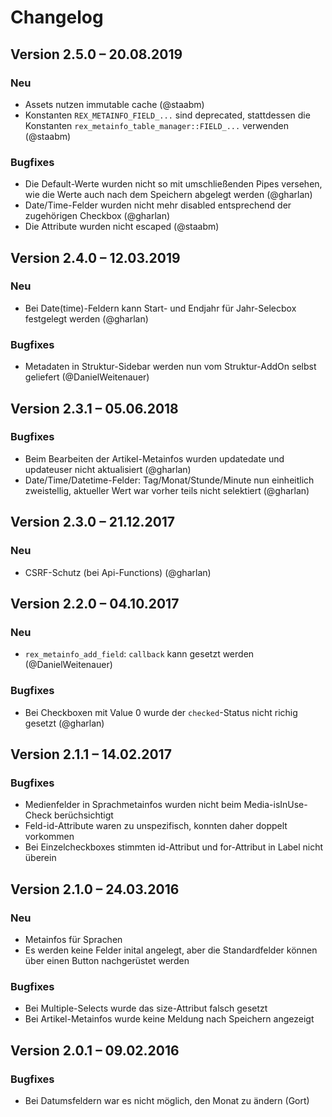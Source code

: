 Changelog
=========

Version 2.5.0 – 20.08.2019
--------------------------

### Neu

* Assets nutzen immutable cache (@staabm)
* Konstanten `REX_METAINFO_FIELD_...` sind deprecated, stattdessen die Konstanten `rex_metainfo_table_manager::FIELD_...` verwenden (@staabm)

### Bugfixes

* Die Default-Werte wurden nicht so mit umschließenden Pipes versehen, wie die Werte auch nach dem Speichern abgelegt werden (@gharlan)
* Date/Time-Felder wurden nicht mehr disabled entsprechend der zugehörigen Checkbox (@gharlan)
* Die Attribute wurden nicht escaped (@staabm)


Version 2.4.0 – 12.03.2019
--------------------------

### Neu

* Bei Date(time)-Feldern kann Start- und Endjahr für Jahr-Selecbox festgelegt werden (@gharlan)

### Bugfixes

* Metadaten in Struktur-Sidebar werden nun vom Struktur-AddOn selbst geliefert (@DanielWeitenauer)


Version 2.3.1 – 05.06.2018
--------------------------

### Bugfixes

* Beim Bearbeiten der Artikel-Metainfos wurden updatedate und updateuser nicht aktualisiert (@gharlan)
* Date/Time/Datetime-Felder: Tag/Monat/Stunde/Minute nun einheitlich zweistellig, aktueller Wert war vorher teils nicht selektiert (@gharlan)


Version 2.3.0 – 21.12.2017
--------------------------

### Neu

* CSRF-Schutz (bei Api-Functions) (@gharlan)

Version 2.2.0 – 04.10.2017
--------------------------

### Neu

* `rex_metainfo_add_field`: `callback` kann gesetzt werden (@DanielWeitenauer)

### Bugfixes

* Bei Checkboxen mit Value 0 wurde der `checked`-Status nicht richig gesetzt (@gharlan)


Version 2.1.1 – 14.02.2017
--------------------------

### Bugfixes

* Medienfelder in Sprachmetainfos wurden nicht beim Media-isInUse-Check berüchsichtigt
* Feld-id-Attribute waren zu unspezifisch, konnten daher doppelt vorkommen
* Bei Einzelcheckboxes stimmten id-Attribut und for-Attribut in Label nicht überein


Version 2.1.0 – 24.03.2016
--------------------------

### Neu

* Metainfos für Sprachen
* Es werden keine Felder inital angelegt, aber die Standardfelder können über einen Button nachgerüstet werden

### Bugfixes

* Bei Multiple-Selects wurde das size-Attribut falsch gesetzt
* Bei Artikel-Metainfos wurde keine Meldung nach Speichern angezeigt


Version 2.0.1 – 09.02.2016
--------------------------

### Bugfixes

* Bei Datumsfeldern war es nicht möglich, den Monat zu ändern (Gort)


